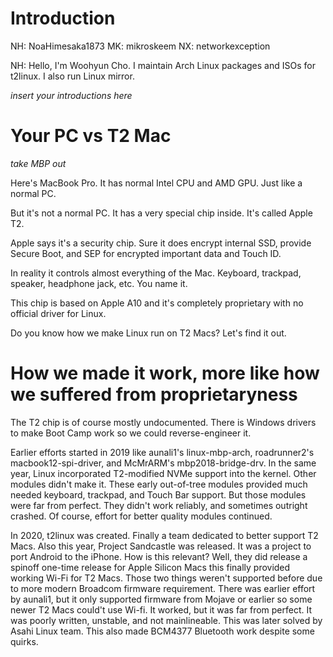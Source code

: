 # Introduction
NH: NoaHimesaka1873 MK: mikroskeem NX: networkexception

NH: Hello, I'm Woohyun Cho. I maintain Arch Linux packages and ISOs for t2linux. I also run Linux mirror. 

*insert your introductions here*

# Your PC vs T2 Mac

*take MBP out*

Here's MacBook Pro. It has normal Intel CPU and AMD GPU. Just like a normal PC.

But it's not a normal PC. It has a very special chip inside. It's called Apple T2.

Apple says it's a security chip. Sure it does encrypt internal SSD, provide Secure Boot, and SEP for encrypted important data and Touch ID.

In reality it controls almost everything of the Mac. Keyboard, trackpad, speaker, headphone jack, etc. You name it.

This chip is based on Apple A10 and it's completely proprietary with no official driver for Linux.

Do you know how we make Linux run on T2 Macs? Let's find it out.

# How we made it work, more like how we suffered from proprietaryness

The T2 chip is of course mostly undocumented. There is Windows drivers to make Boot Camp work so we could reverse-engineer it. 

Earlier efforts started in 2019 like aunali1's linux-mbp-arch, roadrunner2's macbook12-spi-driver, and McMrARM's mbp2018-bridge-drv. In the same year, Linux incorporated T2-modified NVMe support into the kernel. Other modules didn't make it. These early out-of-tree modules provided much needed keyboard, trackpad, and Touch Bar support. But those modules were far from perfect. They didn't work reliably, and sometimes outright crashed. Of course, effort for better quality modules continued.

In 2020, t2linux was created. Finally a team dedicated to better support T2 Macs. Also this year, Project Sandcastle was released. It was a project to port Android to the iPhone. How is this relevant? Well, they did release a spinoff one-time release for Apple Silicon Macs this finally provided working Wi-Fi for T2 Macs. Those two things weren't supported before due to more modern Broadcom firmware requirement. There was earlier effort by aunali1, but it only supported firmware from Mojave or earlier so some newer T2 Macs could't use Wi-fi. It worked, but it was far from perfect. It was poorly written, unstable, and not mainlineable. This was later solved by Asahi Linux team. This also made BCM4377 Bluetooth work despite some quirks.
